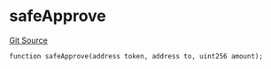 # safeApprove
[Git Source](https://github.com/zammdefi/zRouter/blob/a05798c96306fd33a6d62d08f875ca1ad04f0e1f/src/zRouter.sol)


```solidity
function safeApprove(address token, address to, uint256 amount);
```

